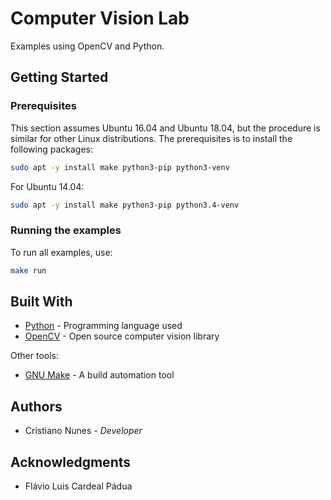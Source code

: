 # Computer Vision Lab

Examples using OpenCV and Python.

## Getting Started

### Prerequisites

This section assumes Ubuntu 16.04 and Ubuntu 18.04, but the procedure is similar for other Linux distributions. The prerequisites is to install the following packages:

```sh
sudo apt -y install make python3-pip python3-venv
```

For Ubuntu 14.04:

```sh
sudo apt -y install make python3-pip python3.4-venv
```

### Running the examples

To run all examples, use:

```sh
make run
```

## Built With

* [Python](https://www.python.org/) - Programming language used
* [OpenCV](https://opencv.org/) - Open source computer vision library

Other tools:

* [GNU Make](https://www.gnu.org/software/make/) - A build automation tool

## Authors

* Cristiano Nunes - *Developer*

## Acknowledgments

* Flávio Luis Cardeal Pádua
